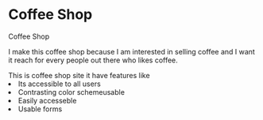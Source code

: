 # Coffee Shop
Coffee Shop
<p>I make this coffee shop because I am interested in selling coffee  and I want it reach for every people out there who likes coffee.
</P>
This is coffee shop site it have features like
<li>Its accessible to all users</li>
<li>Contrasting color schemeusable</li> 
<li>Easily accesseble</li>
<li>Usable forms</>

